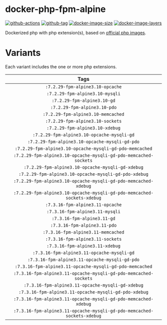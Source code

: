 # docker-php-fpm-alpine

[![github-actions](https://github.com/theohbrothers/docker-php-fpm-alpine/workflows/build/badge.svg)](https://github.com/theohbrothers/docker-php-fpm-alpine/actions)
[![github-tag](https://img.shields.io/github/tag/theohbrothers/docker-php-fpm-alpine)](https://github.com/theohbrothers/docker-php-fpm-alpine/releases/)
[![docker-image-size](https://img.shields.io/microbadger/image-size/theohbrothers/docker-php-fpm-alpine/latest)](https://hub.docker.com/r/theohbrothers/docker-php-fpm-alpine)
[![docker-image-layers](https://img.shields.io/microbadger/layers/theohbrothers/docker-php-fpm-alpine/latest)](https://hub.docker.com/r/theohbrothers/docker-php-fpm-alpine)

Dockerized php with php extension(s), based on [official php images](https://hub.docker.com/_/php).

# Variants

Each variant includes the one or more php extensions.

| Tags |
|:-------:| 
| `:7.2.29-fpm-alpine3.10-opcache` | 
| `:7.2.29-fpm-alpine3.10-mysqli` | 
| `:7.2.29-fpm-alpine3.10-gd` | 
| `:7.2.29-fpm-alpine3.10-pdo` | 
| `:7.2.29-fpm-alpine3.10-memcached` | 
| `:7.2.29-fpm-alpine3.10-sockets` | 
| `:7.2.29-fpm-alpine3.10-xdebug` | 
| `:7.2.29-fpm-alpine3.10-opcache-mysqli-gd` | 
| `:7.2.29-fpm-alpine3.10-opcache-mysqli-gd-pdo` | 
| `:7.2.29-fpm-alpine3.10-opcache-mysqli-gd-pdo-memcached` | 
| `:7.2.29-fpm-alpine3.10-opcache-mysqli-gd-pdo-memcached-sockets` | 
| `:7.2.29-fpm-alpine3.10-opcache-mysqli-gd-xdebug` | 
| `:7.2.29-fpm-alpine3.10-opcache-mysqli-gd-pdo-xdebug` | 
| `:7.2.29-fpm-alpine3.10-opcache-mysqli-gd-pdo-memcached-xdebug` | 
| `:7.2.29-fpm-alpine3.10-opcache-mysqli-gd-pdo-memcached-sockets-xdebug` | 
| `:7.3.16-fpm-alpine3.11-opcache` | 
| `:7.3.16-fpm-alpine3.11-mysqli` | 
| `:7.3.16-fpm-alpine3.11-gd` | 
| `:7.3.16-fpm-alpine3.11-pdo` | 
| `:7.3.16-fpm-alpine3.11-memcached` | 
| `:7.3.16-fpm-alpine3.11-sockets` | 
| `:7.3.16-fpm-alpine3.11-xdebug` | 
| `:7.3.16-fpm-alpine3.11-opcache-mysqli-gd` | 
| `:7.3.16-fpm-alpine3.11-opcache-mysqli-gd-pdo` | 
| `:7.3.16-fpm-alpine3.11-opcache-mysqli-gd-pdo-memcached` | 
| `:7.3.16-fpm-alpine3.11-opcache-mysqli-gd-pdo-memcached-sockets` | 
| `:7.3.16-fpm-alpine3.11-opcache-mysqli-gd-xdebug` | 
| `:7.3.16-fpm-alpine3.11-opcache-mysqli-gd-pdo-xdebug` | 
| `:7.3.16-fpm-alpine3.11-opcache-mysqli-gd-pdo-memcached-xdebug` | 
| `:7.3.16-fpm-alpine3.11-opcache-mysqli-gd-pdo-memcached-sockets-xdebug` |